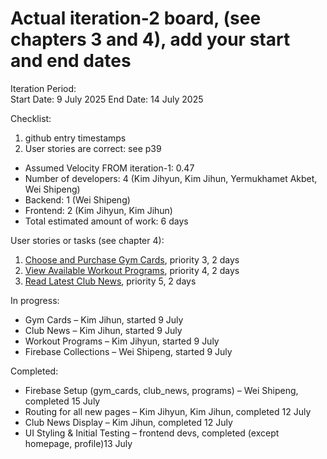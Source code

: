 # Actual iteration-2 board, (see chapters 3 and 4), add your start and end dates  
Iteration Period:  
Start Date: 9 July 2025
End Date: 14 July 2025  

Checklist:  
1. github entry timestamps  
2. User stories are correct: see p39  

* Assumed Velocity FROM iteration-1: 0.47  
* Number of developers: 4 (Kim Jihyun, Kim Jihun, Yermukhamet Akbet, Wei Shipeng)  
* Backend: 1 (Wei Shipeng)  
* Frontend: 2 (Kim Jihyun, Kim Jihun)
* Total estimated amount of work: 6 days  

User stories or tasks (see chapter 4):  
1. [Choose and Purchase Gym Cards](./user_stories/user_story_03_purchase_cards.md), priority 3, 2 days  
2. [View Available Workout Programs](./user_stories/user_story_04_view_programs.md), priority 4, 2 days  
3. [Read Latest Club News](./user_stories/user_story_05_club_news.md), priority 5, 2 days  

In progress:  
* Gym Cards – Kim Jihun, started 9 July  
* Club News – Kim Jihun, started 9 July  
* Workout Programs – Kim Jihyun, started 9 July  
* Firebase Collections – Wei Shipeng, started 9 July  

Completed:  
* Firebase Setup (gym_cards, club_news, programs) – Wei Shipeng, completed 15 July  
* Routing for all new pages – Kim Jihyun, Kim Jihun, completed 12 July  
* Club News Display – Kim Jihun, completed 12 July  
* UI Styling & Initial Testing – frontend devs, completed (except homepage, profile)13 July

